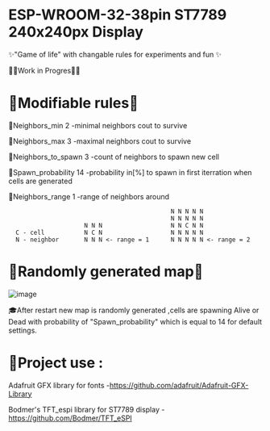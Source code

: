 # ESP-WROOM-32-38pin ST7789 240x240px Display

✨"Game of life" with changable rules for experiments and fun ✨

🐱‍💻Work in Progres🐱‍💻

# 🧨Modifiable rules🧨

🎈Neighbors_min       2   -minimal neighbors cout to survive

🎈Neighbors_max       3   -maximal neighbors cout to survive

🎈Neighbors_to_spawn  3   -count of neighbors to spawn new cell

🎈Spawn_probability  14   -probability in[%] to spawn in first
                         iterration when cells are generated
                        
🎈Neighbors_range     1   -range of neighbors around 

                                                 N N N N N                                                 
                                                 N N N N N                                                 
                         N N N                   N N C N N                         
      C - cell           N C N                   N N N N N
      N - neighbor       N N N <- range = 1      N N N N N <- range = 2

# 🎁Randomly generated map🎁

![image](https://github.com/NYDEREK/ESP32-Game_of_life/assets/112076828/1c99afab-2b0f-48df-bd3a-a9858ddc9e62)

🎓After restart new map is randomly generated ,cells are spawning Alive or Dead with probability of "Spawn_probability"
which is equal to 14 for default settings.

 

# 🎉Project use :

Adafruit GFX library for fonts -https://github.com/adafruit/Adafruit-GFX-Library

Bodmer's TFT_espi library for ST7789 display -https://github.com/Bodmer/TFT_eSPI
